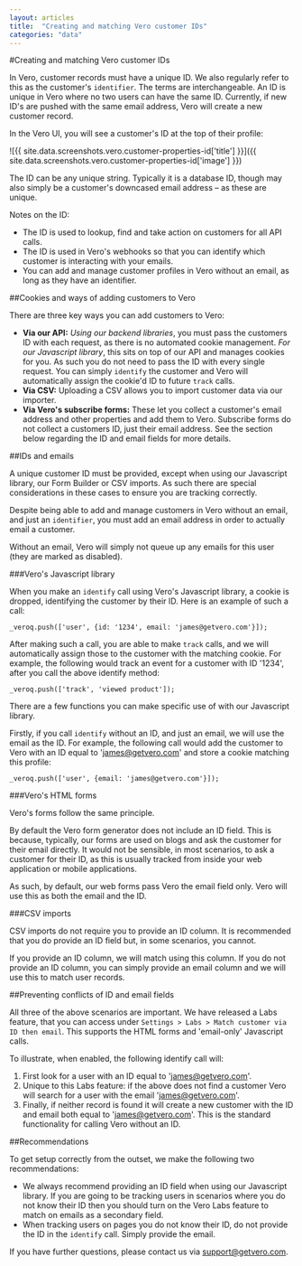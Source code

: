 ```yaml
---
layout: articles
title:  "Creating and matching Vero customer IDs"
categories: "data"
---
```


#Creating and matching Vero customer IDs

In Vero, customer records must have a unique ID. We also regularly refer to this as the customer's `identifier`. The terms are interchangeable. An ID is unique in Vero where no two users can have the same ID. Currently, if new ID's are pushed with the same email address, Vero will create a new customer record.

In the Vero UI, you will see a customer's ID at the top of their profile:

![{{ site.data.screenshots.vero.customer-properties-id['title'] }}]({{ site.data.screenshots.vero.customer-properties-id['image'] }})

The ID can be any unique string. Typically it is a database ID, though may also simply be a customer's downcased email address – as these are unique.

Notes on the ID:

- The ID is used to lookup, find and take action on customers for all API calls.
- The ID is used in Vero's webhooks so that you can identify which customer is interacting with your emails.
- You can add and manage customer profiles in Vero without an email, as long as they have an identifier.

##Cookies and ways of adding customers to Vero

There are three key ways you can add customers to Vero:

- **Via our API:** 
*Using our backend libraries*, you must pass the customers ID with each request, as there is no automated cookie management. 
*For our Javascript library*, this sits on top of our API and manages cookies for you. As such you do not need to pass the ID with every single request. You can simply `identify` the customer and Vero will automatically assign the cookie'd ID to future `track` calls.
- **Via CSV:** Uploading a CSV allows you to import customer data via our importer.
- **Via Vero's subscribe forms:** These let you collect a customer's email address and other properties and add them to Vero. Subscribe forms do not collect a customers ID, just their email address. See the section below regarding the ID and email fields for more details.

##IDs and emails

A unique customer ID must be provided, except when using our Javascript library, our Form Builder or CSV imports. As such there are special considerations in these cases to ensure you are tracking correctly.

Despite being able to add and manage customers in Vero without an email, and just an `identifier`, you must add an email address in order to actually email a customer.

Without an email, Vero will simply not queue up any emails for this user (they are marked as disabled).

###Vero's Javascript library

When you make an `identify` call using Vero's Javascript library, a cookie is dropped, identifying the customer by their ID. Here is an example of such a call:

    _veroq.push(['user', {id: '1234', email: 'james@getvero.com'}]);

After making such a call, you are able to make `track` calls, and we will automatically assign those to the customer with the matching cookie. For example, the following would track an event for a customer with ID '1234', after you call the above identify method:

    _veroq.push(['track', 'viewed product']);

There are a few functions you can make specific use of with our Javascript library.

Firstly, if you call `identify` without an ID, and just an email, we will use the email as the ID. For example, the following call would add the customer to Vero with an ID equal to 'james@getvero.com' and store a cookie matching this profile:

    _veroq.push(['user', {email: 'james@getvero.com'}]);

###Vero's HTML forms

Vero's forms follow the same principle.

By default the Vero form generator does not include an ID field. This is because, typically, our forms are used on blogs and ask the customer for their email directly. It would not be sensible, in most scenarios, to ask a customer for their ID, as this is usually tracked from inside your web application or mobile applications.

As such, by default, our web forms pass Vero the email field only. Vero will use this as both the email and the ID.

###CSV imports

CSV imports do not require you to provide an ID column. It is recommended that you do provide an ID field but, in some scenarios, you cannot.

If you provide an ID column, we will match using this column. If you do not provide an ID column, you can simply provide an email column and we will use this to match user records.

##Preventing conflicts of ID and email fields

All three of the above scenarios are important. We have released a Labs feature, that you can access under `Settings > Labs > Match customer via ID then email`. This supports the HTML forms and 'email-only' Javascript calls.

To illustrate, when enabled, the following identify call will:

1. First look for a user with an ID equal to 'james@getvero.com'.
2. Unique to this Labs feature: if the above does not find a customer Vero will search for a user with the email 'james@getvero.com'.
3. Finally, if neither record is found it will create a new customer with the ID and email both equal to 'james@getvero.com'. This is the standard functionality for calling Vero without an ID.

##Recommendations

To get setup correctly from the outset, we make the following two recommendations:

- We always recommend providing an ID field when using our Javascript library.
If you are going to be tracking users in scenarios where you do not know their ID then you should turn on the Vero Labs feature to match on emails as a secondary field.
- When tracking users on pages you do not know their ID, do not provide the ID in the `identify` call. Simply provide the email.

If you have further questions, please contact us via 
[support@getvero.com](mailto:support@getvero.com).